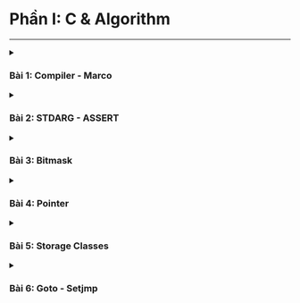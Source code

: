 # Phần I: C & Algorithm
---

<details>
  <summary><h3>Bài 1: Compiler - Marco</h3></summary>

IDE gồm: `Dev-C++, VS Code(đã cài Extensions), Arduino IDE, KeilC, STM32CubeIDE,...`

- Editor: Phần mềm soạn thảo.

- Complier: Trình biên dịch, chuyển đổi ngôn ngữ bậc cao sang ngôn ngữ máy.

## I. Quá trình Compiler
Gồm 4 bước chính:

- Tiền xử lý (Preprocessor).

- Compiler.

- Asembler.

- Linker.

### 1. Tiền xử lý (Preprocessor)
(Chuyển file a.c, file b.h thành file main.i)

`gcc -E main.c -o main.i`

> Copy toàn bộ mã nguồn vào file main.i
>
> Xóa comment.
>
> Macro `#include`, `#define` thì bị thay thế, còn lại giữ nguyên.

### 2. Complier
(chuyển file.i thành file.s)

> Tạo ra file hợp ngữ
>
> Thao tác trên RAM mượt mà hơn

### 3. Assembler
(chuyển file.s thành file.o)

> Source code chuyển thành các đoạn mã 0 1(ngôn ngữ máy)
>
> Nếu code trên VDK thì chương trình lưu vào bộ nhớ Flash

### 4. Linker
(Liên kết các file.o, build lại thành file.exe)

## II. Marcro

> Macro là những từ chỉ thông tin xử lý, xảy ra ở quá trình tiền xử lý `#include`, `#define`, `#ifndef`, `#if`,...

### 1. Macro chỉ thị bao hàm tệp

- #include< >: Tìm file trong thư mục cài đặt.

- #include" ": Tìm file trong thư mục hiện tại.

### 2. Macro chỉ thị định nghĩa

- #define: Định nghĩa 1 đối tượng(biến, hàm, mảng)

_VD1: Define trên nhiều dòng_ 

```c
  #define CREATE_FUNC(name_func, cmd) \
  void name_func(){                   \
    printf(cmd);                      \
  }                                   \
```

- #undef: Xóa định nghĩa #define

#### 3 toán tử macro #define

- ##: Gộp(nhóm) các chuỗi

_VD2:_

```c
  #define merge(x,y) x##y //xy
```

- #: Chuyển kí tự -> chuỗi

_VD3_
```c
  #define CREATE_FUNC(cmd) prinf(#cmd) // # Hỗ trợ chuẩn hóa vb thành chuỗi
```

- Variadic: Cho phép 1 hàm có thể nhận số lượng tham số truyền vào không xác định.

_VD4:_
```c
  #define sum(...) __VA_ARGS__ 
```

```c
  #define sum(...)                    \
  do {                                \
      int arr[] = {__VA_ARGS__, 0};   \
      int tong = 0;                   \
      int i = 0;                      \
      while (arr[i] != 0) {           \
          tong += arr[i];             \
          i++;                        \
      }                               \
      printf("Tong = %d\n", tong);    \
  } while (0)                         
```

- `__VA_ARGS__`: Là những giá trị đưa vào mảng.
- `0`: Là dấu hiệu kết thúc chuỗi.

### 3. Macro chỉ thị biên dịch có điều kiện

- #ifdef, #ifndef: Kiểm tra xem 1 macro có định nghĩa hay chưa

    - #ifdef: Nếu đã định nghĩa -->> thực thi chương trình
 
    - #ifndef: Nếu chưa định nghĩa -->> thì định nghĩa --> thực thi

- #if, #else, #elif: đây là các macro kiểm tra điều kiện giống (if-else-else if)

## SỬ DỤNG MACRO VÀ FUNCTION CÓ GÌ KHÁC NHAU? 

- Function: Không cấp phát bộ nhớ, vì có bộ nhớ riêng, tốc độ châm, đầu tiên lưu vào stack --> lấy vào địa

- Macro: Tốn bộ nhớ chương trình, để khởi tạo và lưu lại, tốc độ nhanh hơn--> bộ đếm chương trình tuần tự

</details>

<details>
  <summary><h3>Bài 2: STDARG - ASSERT</h3></summary>

</details>

<details>
  <summary><h3>Bài 3: Bitmask</h3></summary>

</details>

<details>
  <summary><h3>Bài 4: Pointer</h3></summary>

</details>

<details>
  <summary><h3>Bài 5: Storage Classes</h3></summary>

</details>

<details>
  <summary><h3>Bài 6: Goto - Setjmp</h3></summary>

</details>
